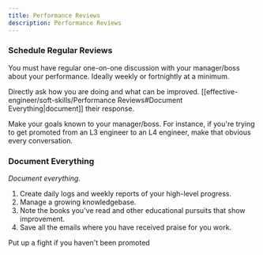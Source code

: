 ```yaml
---
title: Performance Reviews
description: Performance Reviews
---
```


### Schedule Regular Reviews
You must have regular one-on-one discussion with your manager/boss about your performance. Ideally weekly or fortnightly at a minimum.

Directly ask how you are doing and what can be improved. [[effective-engineer/soft-skills/Performance Reviews#Document Everything|document]] their response.

Make your goals known to your manager/boss. For instance, if you're trying to get promoted from an L3 engineer to an L4 engineer, make that obvious every conversation.

### Document Everything
*Document everything*. 
1. Create daily logs and weekly reports of your high-level progress.
2. Manage a growing knowledgebase.
3. Note the books you've read and other educational pursuits that show improvement.
4. Save all the emails where you have received praise for you work.

Put up a fight if you haven't been promoted 
